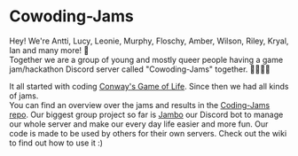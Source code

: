 # Cowoding-Jams
Hey! We're Antti, Lucy, Leonie, Murphy, Floschy, Amber, Wilson, Riley, Kryal, Ian and many more! 🪺   
Together we are a group of young and mostly queer people having a game jam/hackathon Discord server called "Cowoding-Jams" together. 🌈🏳‍⚧🌿  

It all started with coding [Conway's Game of Life](https://en.wikipedia.org/wiki/Conway%27s_Game_of_Life). Since then we had all kinds of jams.  
You can find an overview over the jams and results in the [Coding-Jams repo](https://github.com/Cowoding-Jams/Coding-Jams).
Our biggest group project so far is [Jambo](https://github.com/Cowoding-Jams/Jambo) our Discord bot to manage our whole server and make our every day life easier and more fun. Our code is made to be used by others for their own servers. Check out the wiki to find out how to use it :) 
